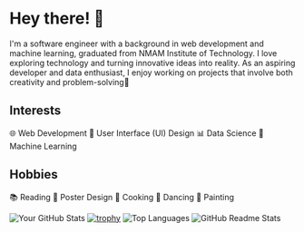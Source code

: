 # Hey there! 👋

I'm a software engineer with a background in web development and machine learning, graduated from NMAM Institute of Technology. I love exploring technology and turning innovative ideas into reality. As an aspiring developer and data enthusiast, I enjoy working on projects that involve both creativity and problem-solving🌟

## Interests
  
  🌐 Web Development
  🎨 User Interface (UI) Design
  📊 Data Science
  🤖 Machine Learning

## Hobbies

 📚 Reading 🎨 Poster Design 🍳 Cooking 💃 Dancing 🎨 Painting

![Your GitHub Stats](https://github-readme-stats.vercel.app/api?username=lisa1612&show_icons=true&hide_title=true&count_private=true&hide=prs)
[![trophy](https://github-profile-trophy.vercel.app/?username=lisa1612)](https://github.com/ryo-ma/github-profile-trophy)
![Top Languages](https://github-readme-stats.vercel.app/api/top-langs/?username=lisa1612&layout=compact&theme=light)
![GitHub Readme Stats](https://github-readme-stats.vercel.app/api?username=lisa1612&show_icons=true&hide_title=true&count_private=true&hide=prs&theme=light&include_all_commits=true)






